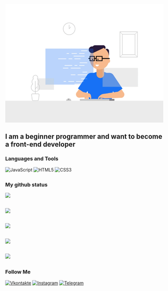 ![Header](https://github.com/ket02jfu/ket02jfu/blob/main/assets/header.gif)

## I am a beginner programmer and want to become a front-end developer

### Languages and Tools
![JavaScript](https://img.shields.io/badge/-JavaScript-090909?style=for-the-badge&logo=JavaScript&logoColor=E9D54D)
![HTML5](https://img.shields.io/badge/-HTML5-090909?style=for-the-badge&logo=html&logoColor=E44D26)
![CSS3](https://img.shields.io/badge/-CSS3-090909?style=for-the-badge&logo=css&logoColor=000000)

## 

### My github status
[![](https://github-readme-stats.vercel.app/api?username=ket02jfu&show_icons=true&theme=nord_bright)](https://github.com/ket02jfu/github-readme-stats)
## 
![](https://github-readme-stats.vercel.app/api/top-langs/?username=ket02jfu&layout=compact&theme=nord_bright)
## 
![](https://github-profile-trophy.vercel.app/?username=ket02jfu&theme=nord_bright)
## 
![](https://github-profile-summary-cards.vercel.app/api/cards/most-commit-language?username=ket02jfu&theme=nord_bright)
## 
![](https://github-profile-summary-cards.vercel.app/api/cards/productive-time?username=ket02jfu&theme=nord_bright)
## 

### Follow Me
[![Vkontakte](https://img.shields.io/badge/-Vkontakte-090909?style=for-the-badge&logo=Vk&logoColor=1771F5)](https://vk.com/entercaptcha)
[![Instagram](https://img.shields.io/badge/-Instagram-090909?style=for-the-badge&logo=instagram&logoColor=B4068E)](https://www.instagram.com/me_il._.li)
[![Telegram](https://img.shields.io/badge/-Telegram-090909?style=for-the-badge&logo=telegram&logoColor=27A0D9)](https://t.me/entercaptcha)

